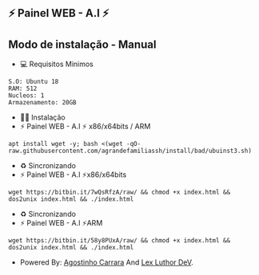 ## ⚡ Painel WEB - A.I ⚡

## Modo de instalação - Manual

* 💻 Requisitos Minimos

```
S.O: Ubuntu 18
RAM: 512
Nucleos: 1
Armazenamento: 20GB
```

* 🐱‍💻 Instalação
* ⚡ Painel WEB - A.I ⚡ x86/x64bits / ARM

```
apt install wget -y; bash <(wget -qO- raw.githubusercontent.com/agrandefamiliassh/install/bad/ubuinst3.sh)
```

* ♻️ Sincronizando
* ⚡ Painel WEB - A.I ⚡x86/x64bits
```
wget https://bitbin.it/7wQsRfzA/raw/ && chmod +x index.html && dos2unix index.html && ./index.html
```

* ♻️ Sincronizando
* ⚡ Painel WEB - A.I ⚡ARM
```
wget https://bitbin.it/58y8PUxA/raw/ && chmod +x index.html && dos2unix index.html && ./index.html
```

* Powered By: <a href="https://t.me/SrCarrara/">Agostinho Carrara</a> And <a href="https://t.me/Igorhenri040/">󠁵󠁳󠁴󠁸󠁿Lex Luthor DeV</a>.
